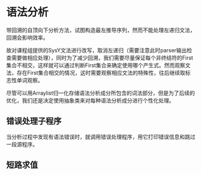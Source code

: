 # 语法分析
带回溯的自顶向下分析方法，试图构造最左推导序列，然而不能处理左递归文法，回溯会影响效率。

故对课程组提供的SysY文法进行改写，取消左递归（需要注意此时parser输出检查需要做相应处理），同时为了减少回溯，我们需要尽量保证每个非终结符的First集合不相交，这样就可以通过判断First集合来确定使用哪个产生式。然而观察文法，存在First集合相交的情况，这时需要观察相应文法的特殊性，往后继续取标志性单词观察。

尽管可以用Arraylist归一化存储语法分析成分所包含的词法部分，但是为了后续的优化，我们还是决定使用抽象类来对每种语法分析成分进行个性化处理。
## 错误处理子程序
当分析过程中发现有语法错误时，就调用错误处理程序，用它打印错误信息和跳过一段源程序。
## 短路求值